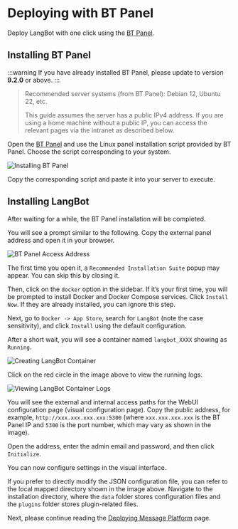 # Deploying with BT Panel

Deploy LangBot with one click using the [BT Panel](https://www.bt.cn/new/download.html?r=dk_LangBot).

## Installing BT Panel

:::warning
If you have already installed BT Panel, please update to version **9.2.0** or above.
:::

> Recommended server systems (from BT Panel): Debian 12, Ubuntu 22, etc.
>
> This guide assumes the server has a public IPv4 address. If you are using a home machine without a public IP, you can access the relevant pages via the intranet as described below.

Open the [BT Panel](https://www.bt.cn/new/download.html?r=dk_LangBot) and use the Linux panel installation script provided by BT Panel. Choose the script corresponding to your system.

![Installing BT Panel](/assets/image/bt_install_01.png)

Copy the corresponding script and paste it into your server to execute.

## Installing LangBot

After waiting for a while, the BT Panel installation will be completed.

You will see a prompt similar to the following. Copy the external panel address and open it in your browser.

![BT Panel Access Address](/assets/image/bt_install_02.png)

The first time you open it, a `Recommended Installation Suite` popup may appear. You can skip this by closing it.

Then, click on the `docker` option in the sidebar. If it’s your first time, you will be prompted to install Docker and Docker Compose services. Click `Install Now`. If they are already installed, you can ignore this step.

Next, go to `Docker -> App Store`, search for `LangBot` (note the case sensitivity), and click `Install` using the default configuration.

After a short wait, you will see a container named `langbot_XXXX` showing as `Running`.

![Creating LangBot Container](/assets/image/bt_langbot_01.png)

Click on the red circle in the image above to view the running logs.

![Viewing LangBot Container Logs](/assets/image/bt_langbot_02.png)

You will see the external and internal access paths for the WebUI configuration page (visual configuration page). Copy the public address, for example, `http://xxx.xxx.xxx.xxx:5300` (where `xxx.xxx.xxx.xxx` is the BT Panel IP and `5300` is the port number, which may vary as shown in the image).

Open the address, enter the admin email and password, and then click `Initialize`.

You can now configure settings in the visual interface.

If you prefer to directly modify the JSON configuration file, you can refer to the local mapped directory shown in the image above. Navigate to the installation directory, where the `data` folder stores configuration files and the `plugins` folder stores plugin-related files.

Next, please continue reading the [Deploying Message Platform](/deploy/platforms/aiocqhttp/napcat.html) page.
